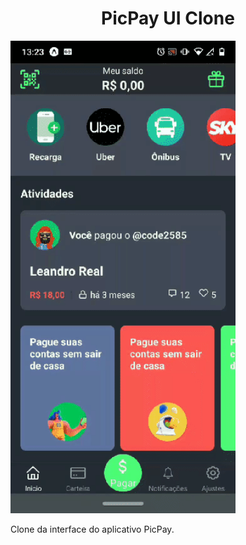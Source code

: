 <h1 align="center">PicPay UI Clone</h1>
<img src="https://github.com/Leandro2585/picpay-ui/blob/master/src/assets/home.gif" width="360" height="756")/>
<p>Clone da interface do aplicativo PicPay.</p>
